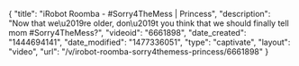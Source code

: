 {
    "title": "iRobot Roomba - #Sorry4TheMess | Princess",
    "description": "Now that we\u2019re older, don\u2019t you think that we should finally tell mom #Sorry4TheMess?",
    "videoid": "6661898",
    "date_created": "1444694141",
    "date_modified": "1477336051",
    "type": "captivate",
    "layout": "video",
    "url": "\/v\/irobot-roomba-sorry4themess-princess\/6661898"
}